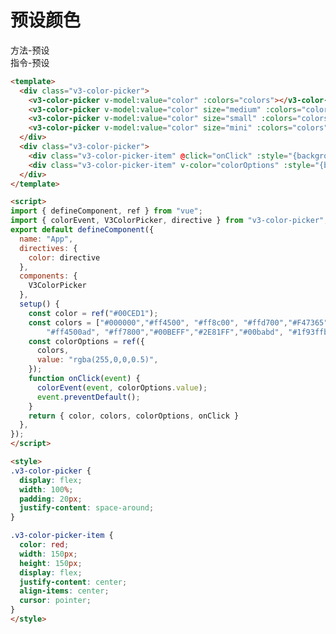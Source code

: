# 预设颜色

<ClientOnly>
  <div class="v3-color-picker">
    <v3-color-picker v-model:value="color" :colors="colors"></v3-color-picker>
    <v3-color-picker v-model:value="color" size="medium" :colors="colors"></v3-color-picker>
    <v3-color-picker v-model:value="color" size="small" :colors="colors"></v3-color-picker>
    <v3-color-picker v-model:value="color" size="mini" :colors="colors"></v3-color-picker>
  </div>
</ClientOnly>

<div class="v3-color-picker">
  <div class="v3-color-picker-item" @click="onClick" :style="{backgroundColor: colorOptions.value}">方法-预设</div>
  <div class="v3-color-picker-item" @click="onClick" :style="{backgroundColor: colorOptions.value}">指令-预设</div>
</div>

```html
<template>
  <div class="v3-color-picker">
    <v3-color-picker v-model:value="color" :colors="colors"></v3-color-picker>
    <v3-color-picker v-model:value="color" size="medium" :colors="colors"></v3-color-picker>
    <v3-color-picker v-model:value="color" size="small" :colors="colors"></v3-color-picker>
    <v3-color-picker v-model:value="color" size="mini" :colors="colors"></v3-color-picker>
  </div>
  <div class="v3-color-picker">
    <div class="v3-color-picker-item" @click="onClick" :style="{backgroundColor: colorOptions.value}">方法-预设</div>
    <div class="v3-color-picker-item" v-color="colorOptions" :style="{backgroundColor: colorOptions.value}">指令-预设</div>
  </div>
</template>

<script>
import { defineComponent, ref } from "vue";
import { colorEvent, V3ColorPicker, directive } from "v3-color-picker";
export default defineComponent({
  name: "App",
  directives: {
    color: directive
  },
  components: {
    V3ColorPicker
  },
  setup() {
    const color = ref("#00CED1");
    const colors = ["#000000","#ff4500", "#ff8c00", "#ffd700","#F47365","#FFB243","#00ced1", "#1e90ff", "#c71585",
        "#ff4500ad", "#ff7800","#00BEFF","#2E81FF","#00babd", "#1f93ffba", "#c7158575","#FC3CAD","#BF3DCE","#8E00A7"];
    const colorOptions = ref({
      colors,
      value: "rgba(255,0,0,0.5)",
    });
    function onClick(event) {
      colorEvent(event, colorOptions.value);
      event.preventDefault();
    }
    return { color, colors, colorOptions, onClick }
  },
});
</script>

<style>
.v3-color-picker {
  display: flex;
  width: 100%;
  padding: 20px;
  justify-content: space-around;
}

.v3-color-picker-item {
  color: red;
  width: 150px;
  height: 150px;
  display: flex;
  justify-content: center;
  align-items: center;
  cursor: pointer;
}
</style>
```

<script>
import { defineComponent, ref, getCurrentInstance } from "vue";

export default defineComponent({
  name: "App",
  setup() {
    const { proxy } = getCurrentInstance();
    const colors = ["#000000","#ff4500", "#ff8c00", "#ffd700","#F47365","#FFB243","#00ced1", "#1e90ff", "#c71585",
        "#ff4500ad", "#ff7800","#00BEFF","#2E81FF","#00babd", "#1f93ffba", "#c7158575","#FC3CAD","#BF3DCE","#8E00A7"];
    const color = ref("#00CED1");
    const colorOptions = ref({
      value: "#00CED1",
      colors,
      change: function(v) {
        colorOptions.value.value = v;
      }
    });
    function onClick(event) {
      proxy.colorEvent(event, colorOptions.value);
      event.preventDefault();
    }
    return { color, colors, colorOptions, onClick }
  },
});
</script>
